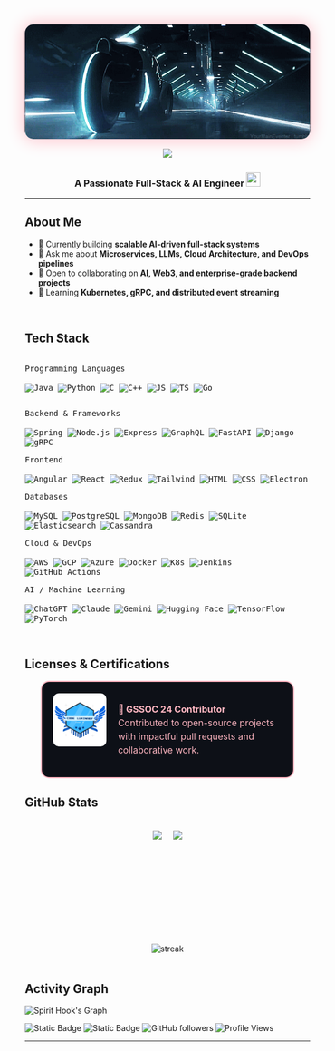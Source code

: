 <p align="center">
  <img src="./moto.gif" alt="MasterHead" width="800" style="border-radius: 15px; box-shadow: 0 0 30px #ffb6c1;"/>
</p>

<!-- Title Typing Animation -->
<p align="center">
  <!-- Typing SVG by DenverCoder1 - https://github.com/DenverCoder1/readme-typing-svg -->
  <a href="https://github.com/DenverCoder1/readme-typing-svg">
    <img src="https://readme-typing-svg.demolab.com/?lines=*%20SPIRIT%20HOOK%20*;*Experienced%20Full%20Stack%20Development;Cool%20Shark%20Senior%20ML/AI%20 Engineer&font=Fira%20Code&weight=700&center=true&width=800&height=100&color=ffb6c1&vCenter=true&pause=1000&size=60" /></a>
</p>

<h3 align="center">
  A Passionate Full-Stack & AI Engineer 
  <img src="https://raw.githubusercontent.com/Tarikul-Islam-Anik/Animated-Fluent-Emojis/master/Emojis/Travel%20and%20places/Rocket.png" width="25" height="25" />
</h3>

---

## About Me  

- 🔭 Currently building **scalable AI-driven full-stack systems**  
- 💬 Ask me about **Microservices, LLMs, Cloud Architecture, and DevOps pipelines**  
- 🤝 Open to collaborating on **AI, Web3, and enterprise-grade backend projects**  
- 🌱 Learning **Kubernetes, gRPC, and distributed event streaming**  

</br>
<h2>Tech Stack</h2>

<div>
  <p style="display: inline-block;">
    <kbd>
      <kbd>Programming Languages</kbd><br><br>
      <img src="https://img.shields.io/badge/Java-05122A?style=flat&logo=java" alt="Java">
      <img src="https://img.shields.io/badge/Python-05122A?style=flat&logo=python" alt="Python">
      <img src="https://img.shields.io/badge/C-05122A?style=flat&logo=c" alt="C">
      <img src="https://img.shields.io/badge/C++-05122A?style=flat&logo=cplusplus" alt="C++">
      <img src="https://img.shields.io/badge/JavaScript-05122A?style=flat&logo=javascript" alt="JS">
      <img src="https://img.shields.io/badge/TypeScript-05122A?style=flat&logo=typescript" alt="TS">
      <img src="https://img.shields.io/badge/Golang-05122A?style=flat&logo=go" alt="Go">
    </kbd>
  </p>

  <p>
    <kbd>
      <kbd>Backend & Frameworks</kbd><br><br>
      <img src="https://img.shields.io/badge/Spring-05122A?style=flat&logo=spring" alt="Spring">
      <img src="https://img.shields.io/badge/Node.js-05122A?style=flat&logo=node.js" alt="Node.js">
      <img src="https://img.shields.io/badge/Express-05122A?style=flat&logo=express" alt="Express">
      <img src="https://img.shields.io/badge/GraphQL-05122A?style=flat&logo=graphql" alt="GraphQL">
      <img src="https://img.shields.io/badge/FastAPI-05122A?style=flat" alt="FastAPI">
      <img src="https://img.shields.io/badge/Django-05122A?style=flat&logo=django" alt="Django">
      <img src="https://img.shields.io/badge/gRPC-05122A?style=flat" alt="gRPC">
    </kbd>
  </p>

  <p>
    <kbd>
      <kbd>Frontend</kbd><br><br>
      <img src="https://img.shields.io/badge/Angular-05122A?style=flat&logo=angular" alt="Angular">
      <img src="https://img.shields.io/badge/React-05122A?style=flat&logo=react" alt="React">
      <img src="https://img.shields.io/badge/Redux-05122A?style=flat&logo=redux" alt="Redux">
      <img src="https://img.shields.io/badge/Tailwind-05122A?style=flat&logo=tailwindcss" alt="Tailwind">
      <img src="https://img.shields.io/badge/HTML-05122A?style=flat&logo=html5" alt="HTML">
      <img src="https://img.shields.io/badge/CSS-05122A?style=flat&logo=css3" alt="CSS">
      <img src="https://img.shields.io/badge/Electron-05122A?style=flat&logo=electron" alt="Electron">
    </kbd>
  </p>

  <p>
    <kbd>
      <kbd>Databases</kbd><br><br>
      <img src="https://img.shields.io/badge/MySQL-05122A?style=flat&logo=mysql" alt="MySQL">
      <img src="https://img.shields.io/badge/PostgreSQL-05122A?style=flat&logo=postgresql" alt="PostgreSQL">
      <img src="https://img.shields.io/badge/MongoDB-05122A?style=flat&logo=mongodb" alt="MongoDB">
      <img src="https://img.shields.io/badge/Redis-05122A?style=flat&logo=redis" alt="Redis">
      <img src="https://img.shields.io/badge/SQLite-05122A?style=flat&logo=sqlite" alt="SQLite">
      <img src="https://img.shields.io/badge/Elasticsearch-05122A?style=flat&logo=elasticsearch" alt="Elasticsearch">
      <img src="https://img.shields.io/badge/Cassandra-05122A?style=flat&logo=apachecassandra" alt="Cassandra">
    </kbd>
  </p>

  <p>
    <kbd>
      <kbd>Cloud & DevOps</kbd><br><br>
      <img src="https://img.shields.io/badge/AWS-05122A?style=flat&logo=amazon-aws" alt="AWS">
      <img src="https://img.shields.io/badge/GCP-05122A?style=flat&logo=googlecloud" alt="GCP">
      <img src="https://img.shields.io/badge/Azure-05122A?style=flat&logo=microsoftazure" alt="Azure">
      <img src="https://img.shields.io/badge/Docker-05122A?style=flat&logo=docker" alt="Docker">
      <img src="https://img.shields.io/badge/Kubernetes-05122A?style=flat&logo=kubernetes" alt="K8s">
      <img src="https://img.shields.io/badge/Jenkins-05122A?style=flat&logo=jenkins" alt="Jenkins">
      <img src="https://img.shields.io/badge/GitHubActions-05122A?style=flat&logo=githubactions" alt="GitHub Actions">
    </kbd>
  </p>

  <p>
    <kbd>
      <kbd>AI / Machine Learning</kbd><br><br>
      <img src="https://img.shields.io/badge/OpenAI_ChatGPT-05122A?style=flat&logo=openai" alt="ChatGPT">
      <img src="https://img.shields.io/badge/Anthropic_Claude-05122A?style=flat" alt="Claude">
      <img src="https://img.shields.io/badge/Google_Gemini-05122A?style=flat" alt="Gemini">
      <img src="https://img.shields.io/badge/HuggingFace-05122A?style=flat&logo=huggingface" alt="Hugging Face">
      <img src="https://img.shields.io/badge/TensorFlow-05122A?style=flat&logo=tensorflow" alt="TensorFlow">
      <img src="https://img.shields.io/badge/PyTorch-05122A?style=flat&logo=pytorch" alt="PyTorch">
    </kbd>
  </p>
</div>


<!-- Licenses & Certifications -->
</br>
<h2>Licenses & Certifications</h2>

<div align="center" style="background-color:#0d1017; border-radius:15px; padding:20px; border: 2px solid #ffb6c1; width:80%; margin:auto;">
  <a href="https://gssoc.girlscript.tech/leaderboard" target="_blank">
    <img align="left" height="94px" width="94px" alt="GSSOC" src="https://raw.githubusercontent.com/GSSoC24/Contributor/refs/heads/main/assets/Code%20Luminary.png" style="border-radius:10px; margin-right:20px;"/>
  </a>
  <p align="left" style="color:#ffb6c1; font-size:16px; line-height:1.5;">
    <strong>🌷 GSSOC 24 Contributor</strong><br>
    Contributed to open-source projects with impactful pull requests and collaborative work.
  </p>
</div>
<!-- GitHub Stats -->

<h2>GitHub Stats</h2>

<div align="center" style="display: flex; justify-content: center; gap: 20px; padding: 20px 0;">
  <img height="180em" src="https://github-readme-stats.vercel.app/api?username=SpiritHook&show_icons=true&hide_border=true&title_color=ffb6c1&text_color=ffb6c1&icon_color=ffb6c1&bg_color=0d1017" />
  <img height="180em" src="https://github-readme-stats.vercel.app/api/top-langs/?username=SpiritHook&layout=compact&hide_border=true&title_color=ffb6c1&text_color=ffb6c1&bg_color=0d1017" />
</div>

<div align="center" style="padding-bottom: 20px;">
  <img src="https://github-readme-streak-stats.herokuapp.com/?user=SpiritHook&hide_border=true&background=0d1017&ring=ffb6c1&fire=ffb6c1&currStreakLabel=ffb6c1&sideNums=ffb6c1&currStreakNum=ffb6c1&sideLabels=ffb6c1&dates=ffb6c1" alt="streak"/>
</div>

<!-- Activity Graph -->
<h2>Activity Graph</h2>

![Spirit Hook's Graph](https://github-readme-activity-graph.vercel.app/graph?username=SpiritHook&custom_title=SpiritHook's%20GitHub%20Activity%20Graph&bg_color=0d1017&color=ffb6c1&line=ffb6c1&point=ffb6c1&area_color=ffdfe6&title_color=ffb6c1&area=true)


![Static Badge](https://img.shields.io/badge/Thanks%20for%20visiting!-ffb6c1)
![Static Badge](https://img.shields.io/badge/Star%20%E2%AD%90%20some%20repositories%20you%20find%20helpful!%20-ffb6c1)
![GitHub followers](https://img.shields.io/github/followers/SpiritHook?style=flat&logo=github&color=ffb6c1&labelColor=ffb6c1)
![Profile Views](https://komarev.com/ghpvc/?username=SpiritHook&style=flat&labelColor=ffb6c1&color=ffb6c1)



---
